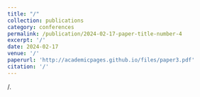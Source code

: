 ```yaml
---
title: "/"
collection: publications
category: conferences
permalink: /publication/2024-02-17-paper-title-number-4
excerpt: '/'
date: 2024-02-17
venue: '/'
paperurl: 'http://academicpages.github.io/files/paper3.pdf'
citation: '/'
---
```


/.
